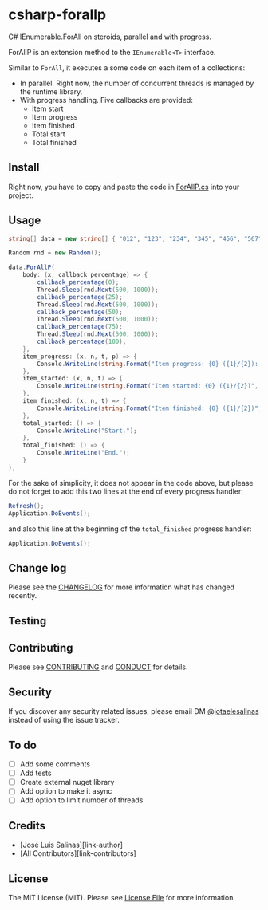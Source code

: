# csharp-forallp

C# IEnumerable<X>.ForAll on steroids, parallel and with progress.

ForAllP is an extension method to the `IEnumerable<T>` interface.

Similar to `ForAll`, it executes a some code on each item of a collections:

- In parallel. Right now, the number of concurrent threads is managed by the runtime library.
- With progress handling. Five callbacks are provided:
	- Item start
	- Item progress
	- Item finished
	- Total start
	- Total finished

## Install

Right now, you have to copy and paste the code in [ForAllP.cs](ForAllP/ForAllP.cs) into your project.

## Usage

```c#
string[] data = new string[] { "012", "123", "234", "345", "456", "567", "678", "789", "890", "901" };

Random rnd = new Random();

data.ForAllP(
	body: (x, callback_percentage) => {
		callback_percentage(0);
		Thread.Sleep(rnd.Next(500, 1000));
		callback_percentage(25);
		Thread.Sleep(rnd.Next(500, 1000));
		callback_percentage(50);
		Thread.Sleep(rnd.Next(500, 1000));
		callback_percentage(75);
		Thread.Sleep(rnd.Next(500, 1000));
		callback_percentage(100);
	},
	item_progress: (x, n, t, p) => {
		Console.WriteLine(string.Format("Item progress: {0} ({1}/{2}): {3:P2}", x.ToString(), n, t, p / 100));
	},
	item_started: (x, n, t) => {
		Console.WriteLine(string.Format("Item started: {0} ({1}/{2})", x.ToString(), n, t));
	},
	item_finished: (x, n, t) => {
		Console.WriteLine(string.Format("Item finished: {0} ({1}/{2})", x.ToString(), n, t));
	},
	total_started: () => {
		Console.WriteLine("Start.");
	},
	total_finished: () => {
		Console.WriteLine("End.");
	}
);
```

For the sake of simplicity, it does not appear in the code above,
but please do not forget to add this two lines at the end of every progress handler:

```c#
Refresh();
Application.DoEvents();
```

and also this line at the beginning of the `total_finished` progress handler:

```c#
Application.DoEvents();
```

## Change log

Please see the [CHANGELOG](CHANGELOG.md) for more information what has changed recently.

## Testing

## Contributing

Please see [CONTRIBUTING](CONTRIBUTING.md) and [CONDUCT](CONDUCT.md) for details.

## Security

If you discover any security related issues, please email DM [@jotaelesalinas](http://twitter.com/jotaelesalinas) instead of using the issue tracker.

## To do

- [ ] Add some comments
- [ ] Add tests
- [ ] Create external nuget library
- [ ] Add option to make it async
- [ ] Add option to limit number of threads

## Credits

- [José Luis Salinas][link-author]
- [All Contributors][link-contributors]

## License

The MIT License (MIT). Please see [License File](LICENSE.md) for more information.
